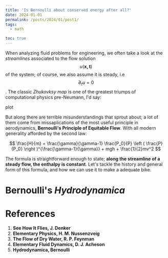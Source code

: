 ```yaml
---
title: 'Is Bernoulli about conserved energy after all?'
date: 2024-01-01
permalink: /posts/2024/01/post1/
tags:
  - math

toc: true
---
```


When analyzing fluid problems for engineering, we often take a look at the *streamlines*
associated to the flow solution $$u(\mathbf{x, t})$$ of the system; of course, we also 
assume it is steady, i.e $$\partial_t u = 0 $$. The classic *Zhukovksy map* is one of the
greatest triumps of computational physics pre-Neumann, I'd say:

plot

But along there are terrible misunderstandings that sprout about; a lot of them
come from missaplications of the most useful principle in aerodynamics, **Bernoulli's
Principle of Equitable Flow**. With all modern generality afforded by the second law:

$$ \frac{H}{m} = \frac{\gamma}{\gamma-1} \frac{P_0}{P} \left ( \frac{P}{P_0} \right )^{\frac{\gamma-1}{\gamma}} + mgh + \frac{1}{2}mv^2 $$

The formula is straightforward enough to state; **along the streamline of a steady flow, the enthalpy is constant**. Let's tackle the history and general form of this formula, and how we can use it to make
a adequate bike.

Bernoulli's *Hydrodynamica*
===



References
===========

<ol>
  <li> <b> See How It Flies, <b> J. Denker
  <li> <b> Elementary Physics, <b> H. M. Nussenzveig
  <li> <b> The Flow of Dry Water, <b> R. P. Feynman 
  <li> <b> Elementary Fluid Dynamics, <b> D. J. Acheson
  <li> <b> Hydrodynamica, <b> Bernoulli
</ol>